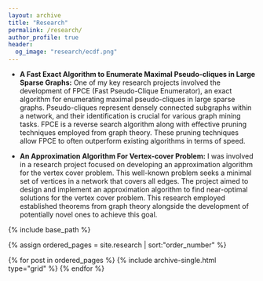 ```yaml
---
layout: archive
title: "Research"
permalink: /research/
author_profile: true
header:
  og_image: "research/ecdf.png"
---
```


* **A Fast Exact Algorithm to Enumerate Maximal Pseudo-cliques in Large Sparse Graphs:** One of my key research projects involved the development of FPCE (Fast Pseudo-Clique Enumerator), an exact algorithm for enumerating maximal pseudo-cliques in large sparse graphs. Pseudo-cliques represent densely connected subgraphs within a network, and their identification is crucial for various graph mining tasks. FPCE is a reverse search algorithm along with effective pruning techniques employed from graph theory. These pruning techniques allow FPCE to often outperform existing algorithms in terms of speed.


* **An Approximation Algorithm For Vertex-cover Problem:** I was involved in a research project focused on developing an approximation algorithm for the vertex cover problem. This well-known problem seeks a minimal set of vertices in a network that covers all edges. The project aimed to design and implement an approximation algorithm to find near-optimal solutions for the vertex cover problem. This research employed established theorems from graph theory alongside the development of potentially novel ones to achieve this goal.

<nbsp>

{% include base_path %}

{% assign ordered_pages = site.research | sort:"order_number" %}

{% for post in ordered_pages %}
  {% include archive-single.html type="grid" %}
{% endfor %}
